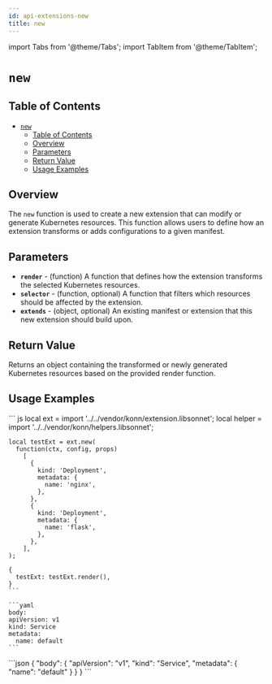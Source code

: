 ```yaml
---
id: api-extensions-new
title: new
---
```


import Tabs from '@theme/Tabs';
import TabItem from '@theme/TabItem';

# `new`

## Table of Contents
- [`new`](#new)
  - [Table of Contents](#table-of-contents)
  - [Overview](#overview)
  - [Parameters](#parameters)
  - [Return Value](#return-value)
  - [Usage Examples](#usage-examples)

## Overview
The `new` function is used to create a new extension that can modify or generate Kubernetes resources. This function allows users to define how an extension transforms or adds configurations to a given manifest.

## Parameters
- **`render`** - (function) A function that defines how the extension transforms the selected Kubernetes resources.
- **`selector`** - (function, optional) A function that filters which resources should be affected by the extension.
- **`extends`** - (object, optional) An existing manifest or extension that this new extension should build upon.

## Return Value
Returns an object containing the transformed or newly generated Kubernetes resources based on the provided render function.

## Usage Examples


<Tabs>
     <TabItem value="jsonnet" label="Jsonnet" default>
    ``` js
    local ext = import '../../vendor/konn/extension.libsonnet';
    local helper = import '../../vendor/konn/helpers.libsonnet';

    local testExt = ext.new(
      function(ctx, config, props)
        [
          {
            kind: 'Deployment',
            metadata: {
              name: 'nginx',
            },
          },
          {
            kind: 'Deployment',
            metadata: {
              name: 'flask',
            },
          },
        ],
    );

    {
      testExt: testExt.render(),
    }
    ``` 
  </TabItem>
  <TabItem value="yaml" label="YAML Output">

    ```yaml
    body:
    apiVersion: v1
    kind: Service
    metadata:
      name: default
    ```
  </TabItem>
  <TabItem value="json" label="JSON Output">
    ```json
    {
    "body": {
        "apiVersion": "v1",
        "kind": "Service",
        "metadata": {
            "name": "default"
        }
      }
    }
    ```
    </TabItem>
</Tabs>
